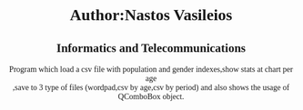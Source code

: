 <html>
<body>
<h1 style="text-align:center; font-family:calibri;">Author:Nastos Vasileios</h1>
<h2 style="text-align:center; font-family:calibri;">Informatics and Telecommunications</h2>
<p style="text-align:center; font-family:calibri;">Program which load a csv file with population and gender indexes,show stats at chart per age <br>
,save to 3 type of files (wordpad,csv by age,csv by period) and also shows the usage of QComboBox object.</p>
</body>
</html>